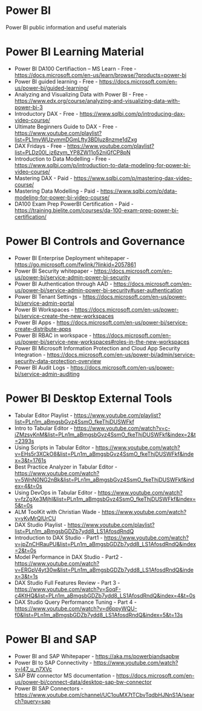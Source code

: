 # Power BI
Power BI public information and useful materials

# Power BI Learning Material
- Power BI DA100 Certifiaction – MS Learn - Free - https://docs.microsoft.com/en-us/learn/browse/?products=power-bi
- Power BI guided learning - Free - https://docs.microsoft.com/en-us/power-bi/guided-learning/
- Analyzing and Visualizing Data with Power BI - Free - https://www.edx.org/course/analyzing-and-visualizing-data-with-power-bi-3
- Introductory DAX - Free - https://www.sqlbi.com/p/introducing-dax-video-course/
- Ultimate Beginners Guide to DAX - Free - https://www.youtube.com/playlist?list=PL1myWUzvmmDGmLfty3BDluz8nzme1dZxg
- DAX Fridays - Free - https://www.youtube.com/playlist?list=PLDz00l_jz6zym_YP8ZW11o52niGfCP8pN
- Introduction to Data Modelling - Free - https://www.sqlbi.com/p/introduction-to-data-modeling-for-power-bi-video-course/
- Mastering DAX - Paid - https://www.sqlbi.com/p/mastering-dax-video-course/
- Mastering Data Modelling - Paid - https://www.sqlbi.com/p/data-modeling-for-power-bi-video-course/
- DA100 Exam Prep PowerBI Certification - Paid - https://training.bielite.com/courses/da-100-exam-prep-power-bi-certification/


# Power BI Controls and Governance
- Power BI Enterprise Deployment whitepaper - https://go.microsoft.com/fwlink/?linkid=2057861 
- Power BI Security whitepaper - https://docs.microsoft.com/en-us/power-bi/service-admin-power-bi-security
- Power BI Authentication through AAD - https://docs.microsoft.com/en-us/power-bi/service-admin-power-bi-security#user-authentication
- Power BI Tenant Settings - https://docs.microsoft.com/en-us/power-bi/service-admin-portal
- Power BI Workspaces - https://docs.microsoft.com/en-us/power-bi/service-create-the-new-workspaces
- Power BI Apps - https://docs.microsoft.com/en-us/power-bi/service-create-distribute-apps
- Power BI RBAC in workspace - https://docs.microsoft.com/en-us/power-bi/service-new-workspaces#roles-in-the-new-workspaces
- Power BI Microsoft Information Protection and Cloud App Security Integration - https://docs.microsoft.com/en-us/power-bi/admin/service-security-data-protection-overview
- Power BI Audit Logs - https://docs.microsoft.com/en-us/power-bi/service-admin-auditing

# Power BI Desktop External Tools
- Tabular Editor Playlist - https://www.youtube.com/playlist?list=PLn1m_aBmgsbGvz4SsmO_fkeThjDUSWFkf
- Intro to Tabular Editor - https://www.youtube.com/watch?v=c-jZMzsvKnM&list=PLn1m_aBmgsbGvz4SsmO_fkeThjDUSWFkf&index=2&t=2393s
- Using Scripts in Tabular Editor - https://www.youtube.com/watch?v=EHs5r3XCkO8&list=PLn1m_aBmgsbGvz4SsmO_fkeThjDUSWFkf&index=3&t=1761s
- Best Practice Analyzer in Tabular Editor - https://www.youtube.com/watch?v=5WnN0NG2nBk&list=PLn1m_aBmgsbGvz4SsmO_fkeThjDUSWFkf&index=4&t=0s
- Using DevOps in Tabular Editor - https://www.youtube.com/watch?v=fzZgXe3MjhI&list=PLn1m_aBmgsbGvz4SsmO_fkeThjDUSWFkf&index=5&t=0s
- ALM ToolKit with Christian Wade - https://www.youtube.com/watch?v=yKvMrQlUrCU
- DAX Studio Playlist - https://www.youtube.com/playlist?list=PLn1m_aBmgsbGDZb7ydd8_LS1AfosdRndQ
- Introduction to DAX Studio - Part1 -  https://www.youtube.com/watch?v=jpZnCHRauPU&list=PLn1m_aBmgsbGDZb7ydd8_LS1AfosdRndQ&index=2&t=0s
- Model Performance in DAX Studio - Part2 - https://www.youtube.com/watch?v=ERGpV4yt30w&list=PLn1m_aBmgsbGDZb7ydd8_LS1AfosdRndQ&index=3&t=1s
- DAX Studio Full Features Review - Part 3 - https://www.youtube.com/watch?v=SoqF-c4KtHQ&list=PLn1m_aBmgsbGDZb7ydd8_LS1AfosdRndQ&index=4&t=0s
- DAX Studio Query Performance Tuning - Part 4 - https://www.youtube.com/watch?v=d6ppyWQU-f0&list=PLn1m_aBmgsbGDZb7ydd8_LS1AfosdRndQ&index=5&t=13s

# Power BI and SAP
- Power BI and SAP Whitepaper - https://aka.ms/powerbiandsapbw
- Power BI to SAP Connectivity - https://www.youtube.com/watch?v=l47_u_n7XVc
- SAP BW connector MS documentation - https://docs.microsoft.com/en-us/power-bi/connect-data/desktop-sap-bw-connector
- Power BI SAP Connectors - https://www.youtube.com/channel/UC1ouMX7tTCbvTqdbHJNnS1A/search?query=sap 
